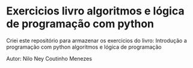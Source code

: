 # Exercicios livro algoritmos e lógica de programação com python

Criei este repositório para 
armazenar os exercicios do livro:
Introdução a programação com python
algoritmos e lógica de programação 

Autor: Nilo Ney Coutinho Menezes